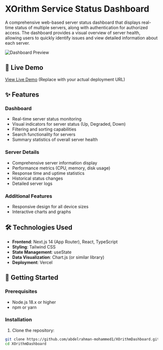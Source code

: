 # XOrithm Service Status Dashboard

A comprehensive web-based server status dashboard that displays real-time status of multiple servers, along with authentication for authorized access. The dashboard provides a visual overview of server health, allowing users to quickly identify issues and view detailed information about each server.

![Dashboard Preview](dashboard.png?height=400&width=800)

## 🚀 Live Demo

[View Live Demo](https://xorithm-dashboard.vercel.app) (Replace with your actual deployment URL)

## ✨ Features

### Dashboard

- Real-time server status monitoring
- Visual indicators for server status (Up, Degraded, Down)
- Filtering and sorting capabilities
- Search functionality for servers
- Summary statistics of overall server health

### Server Details

- Comprehensive server information display
- Performance metrics (CPU, memory, disk usage)
- Response time and uptime statistics
- Historical status changes
- Detailed server logs

### Additional Features

- Responsive design for all device sizes
- Interactive charts and graphs

## 🛠️ Technologies Used

- **Frontend**: Next.js 14 (App Router), React, TypeScript
- **Styling**: Tailwind CSS
- **State Management**: useState
- **Data Visualization**: Chart.js (or similar library)
- **Deployment**: Vercel

## 🚀 Getting Started

### Prerequisites

- Node.js 18.x or higher
- npm or yarn

### Installation

1. Clone the repository:

```bash
git clone https://github.com/abdelrahman-mohammed1/XOrithmDashboard.git
cd XOrithmDashboard
```
